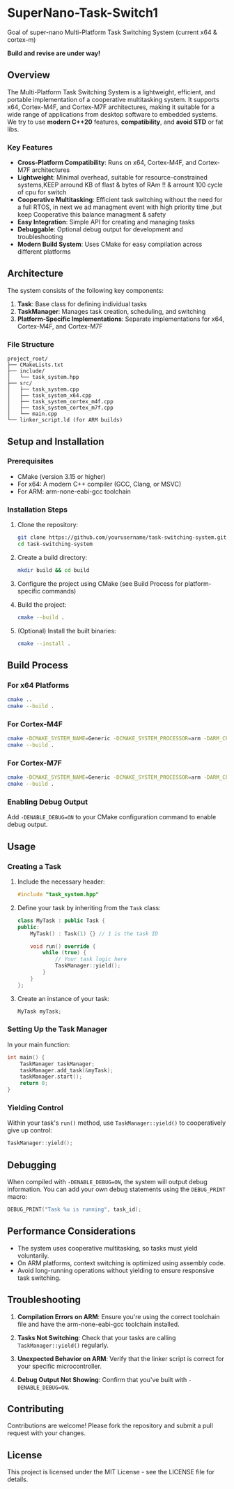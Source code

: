 # SuperNano-Task-Switch1
Goal of super-nano Multi-Platform Task Switching System (current x64 & cortex-m)

 **Build and revise are under way!**

## Overview

The Multi-Platform Task Switching System is a lightweight, efficient, and portable implementation of a cooperative multitasking system. It supports x64, Cortex-M4F, and Cortex-M7F architectures, making it suitable for a wide range of applications from desktop software to embedded systems.
We try to use **modern C++20** features, **compatibility**, and **avoid STD** or fat libs.

### Key Features

- **Cross-Platform Compatibility**: Runs on x64, Cortex-M4F, and Cortex-M7F architectures
- **Lightweight**: Minimal overhead, suitable for resource-constrained systems,KEEP arround KB of flast & bytes of RAm !! & arrount 100 cycle of cpu for switch
- **Cooperative Multitasking**: Efficient task switching without the need for a full RTOS, in next  we ad managment event with high priority time ,but keep Cooperative this balance managment & safety 
- **Easy Integration**: Simple API for creating and managing tasks
- **Debuggable**: Optional debug output for development and troubleshooting
- **Modern Build System**: Uses CMake for easy compilation across different platforms

## Architecture

The system consists of the following key components:

1. **Task**: Base class for defining individual tasks
2. **TaskManager**: Manages task creation, scheduling, and switching
3. **Platform-Specific Implementations**: Separate implementations for x64, Cortex-M4F, and Cortex-M7F

### File Structure

```
project_root/
├── CMakeLists.txt
├── include/
│   └── task_system.hpp
├── src/
│   ├── task_system.cpp
│   ├── task_system_x64.cpp
│   ├── task_system_cortex_m4f.cpp
│   ├── task_system_cortex_m7f.cpp
│   └── main.cpp
└── linker_script.ld (for ARM builds)
```

## Setup and Installation

### Prerequisites

- CMake (version 3.15 or higher)
- For x64: A modern C++ compiler (GCC, Clang, or MSVC)
- For ARM: arm-none-eabi-gcc toolchain

### Installation Steps

1. Clone the repository:
   ```bash
   git clone https://github.com/yourusername/task-switching-system.git
   cd task-switching-system
   ```

2. Create a build directory:
   ```bash
   mkdir build && cd build
   ```

3. Configure the project using CMake (see Build Process for platform-specific commands)

4. Build the project:
   ```bash
   cmake --build .
   ```

5. (Optional) Install the built binaries:
   ```bash
   cmake --install .
   ```

## Build Process

### For x64 Platforms

```bash
cmake ..
cmake --build .
```

### For Cortex-M4F

```bash
cmake -DCMAKE_SYSTEM_NAME=Generic -DCMAKE_SYSTEM_PROCESSOR=arm -DARM_CPU=cortex-m4f -DCMAKE_TOOLCHAIN_FILE=path/to/arm-none-eabi-gcc.cmake ..
cmake --build .
```

### For Cortex-M7F

```bash
cmake -DCMAKE_SYSTEM_NAME=Generic -DCMAKE_SYSTEM_PROCESSOR=arm -DARM_CPU=cortex-m7f -DCMAKE_TOOLCHAIN_FILE=path/to/arm-none-eabi-gcc.cmake ..
cmake --build .
```

### Enabling Debug Output

Add `-DENABLE_DEBUG=ON` to your CMake configuration command to enable debug output.

## Usage

### Creating a Task

1. Include the necessary header:
   ```cpp
   #include "task_system.hpp"
   ```

2. Define your task by inheriting from the `Task` class:
   ```cpp
   class MyTask : public Task {
   public:
       MyTask() : Task(1) {} // 1 is the task ID

       void run() override {
           while (true) {
               // Your task logic here
               TaskManager::yield();
           }
       }
   };
   ```

3. Create an instance of your task:
   ```cpp
   MyTask myTask;
   ```

### Setting Up the Task Manager

In your main function:

```cpp
int main() {
    TaskManager taskManager;
    taskManager.add_task(&myTask);
    taskManager.start();
    return 0;
}
```

### Yielding Control

Within your task's `run()` method, use `TaskManager::yield()` to cooperatively give up control:

```cpp
TaskManager::yield();
```

## Debugging

When compiled with `-DENABLE_DEBUG=ON`, the system will output debug information. You can add your own debug statements using the `DEBUG_PRINT` macro:

```cpp
DEBUG_PRINT("Task %u is running", task_id);
```

## Performance Considerations

- The system uses cooperative multitasking, so tasks must yield voluntarily.
- On ARM platforms, context switching is optimized using assembly code.
- Avoid long-running operations without yielding to ensure responsive task switching.

## Troubleshooting

1. **Compilation Errors on ARM**: Ensure you're using the correct toolchain file and have the arm-none-eabi-gcc toolchain installed.

2. **Tasks Not Switching**: Check that your tasks are calling `TaskManager::yield()` regularly.

3. **Unexpected Behavior on ARM**: Verify that the linker script is correct for your specific microcontroller.

4. **Debug Output Not Showing**: Confirm that you've built with `-DENABLE_DEBUG=ON`.

## Contributing

Contributions are welcome! Please fork the repository and submit a pull request with your changes.



## License

This project is licensed under the MIT License - see the LICENSE file for details.
